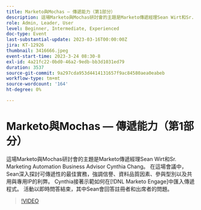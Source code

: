```yaml
---
title: Marketo與Mochas — 傳遞能力（第1部分）
description: 這場Marketo與Mochas研討會的主題是Marketo傳遞經理Sean Wirt和Sr. Marketing Automation Business Advisor Cynthia Chang。 在這場會議中，Sean深入探討可傳遞性的最佳實務，強調信譽、資料品質因素、參與型別以及共用與專用IP的利弊。 Cynthia接著會示範如何在 [!DNL Marketo Engage]中匯入傳遞程式。 活動以即時問答結束，其中Sean會回答註冊者和出席者的問題。
role: Admin, Leader, User
level: Beginner, Intermediate, Experienced
doc-type: Event
last-substantial-update: 2023-03-16T00:00:00Z
jira: KT-12926
thumbnail: 3416666.jpeg
event-start-time: 2023-3-24 08:30-8
exl-id: 4a21fc22-0bd0-46a2-9edb-bb3d1031ed79
duration: 3537
source-git-commit: 9a297cda953d4414131657f9ac84580aea0eabeb
workflow-type: tm+mt
source-wordcount: '164'
ht-degree: 0%

---
```


# Marketo與Mochas — 傳遞能力（第1部分）

這場Marketo與Mochas研討會的主題是Marketo傳遞經理Sean Wirt和Sr. Marketing Automation Business Advisor Cynthia Chang。 在這場會議中，Sean深入探討可傳遞性的最佳實務，強調信譽、資料品質因素、參與型別以及共用與專用IP的利弊。 Cynthia接著示範如何在[!DNL Marketo Engage]中匯入傳遞程式。 活動以即時問答結束，其中Sean會回答註冊者和出席者的問題。

>[!VIDEO](https://video.tv.adobe.com/v/3416666/?quality=12&learn=on)
